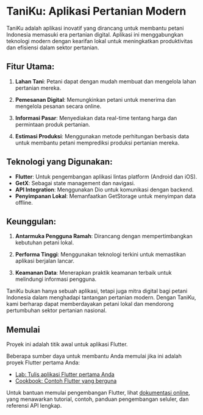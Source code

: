 # TaniKu: Aplikasi Pertanian Modern

TaniKu adalah aplikasi inovatif yang dirancang untuk membantu petani Indonesia memasuki era pertanian digital. Aplikasi ini menggabungkan teknologi modern dengan kearifan lokal untuk meningkatkan produktivitas dan efisiensi dalam sektor pertanian.

## Fitur Utama:

1. **Lahan Tani**:
   Petani dapat dengan mudah membuat dan mengelola lahan pertanian mereka.

2. **Pemesanan Digital**:
   Memungkinkan petani untuk menerima dan mengelola pesanan secara online.

3. **Informasi Pasar**:
   Menyediakan data real-time tentang harga dan permintaan produk pertanian.

4. **Estimasi Produksi**:
   Menggunakan metode perhitungan berbasis data untuk membantu petani memprediksi produksi pertanian mereka.

## Teknologi yang Digunakan:

- **Flutter**: Untuk pengembangan aplikasi lintas platform (Android dan iOS).
- **GetX**: Sebagai state management dan navigasi.
- **API Integration**: Menggunakan Dio untuk komunikasi dengan backend.
- **Penyimpanan Lokal**: Memanfaatkan GetStorage untuk menyimpan data offline.

## Keunggulan:

1. **Antarmuka Pengguna Ramah**:
   Dirancang dengan mempertimbangkan kebutuhan petani lokal.

2. **Performa Tinggi**:
   Menggunakan teknologi terkini untuk memastikan aplikasi berjalan lancar.

3. **Keamanan Data**:
   Menerapkan praktik keamanan terbaik untuk melindungi informasi pengguna.

TaniKu bukan hanya sebuah aplikasi, tetapi juga mitra digital bagi petani Indonesia dalam menghadapi tantangan pertanian modern. Dengan TaniKu, kami berharap dapat memberdayakan petani lokal dan mendorong pertumbuhan sektor pertanian nasional.

## Memulai

Proyek ini adalah titik awal untuk aplikasi Flutter.

Beberapa sumber daya untuk membantu Anda memulai jika ini adalah proyek Flutter pertama Anda:

- [Lab: Tulis aplikasi Flutter pertama Anda](https://docs.flutter.dev/get-started/codelab)
- [Cookbook: Contoh Flutter yang berguna](https://docs.flutter.dev/cookbook)

Untuk bantuan memulai pengembangan Flutter, lihat
[dokumentasi online](https://docs.flutter.dev/), yang menawarkan tutorial,
contoh, panduan pengembangan seluler, dan referensi API lengkap.
